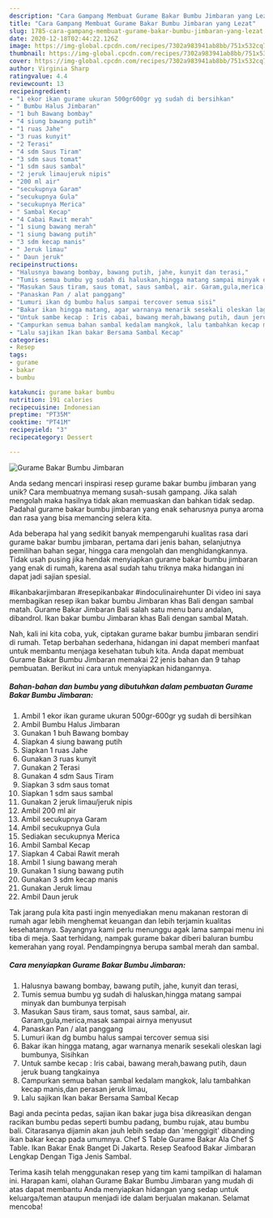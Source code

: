 ```yaml
---
description: "Cara Gampang Membuat Gurame Bakar Bumbu Jimbaran yang Lezat"
title: "Cara Gampang Membuat Gurame Bakar Bumbu Jimbaran yang Lezat"
slug: 1785-cara-gampang-membuat-gurame-bakar-bumbu-jimbaran-yang-lezat
date: 2020-12-18T02:44:22.126Z
image: https://img-global.cpcdn.com/recipes/7302a983941ab8bb/751x532cq70/gurame-bakar-bumbu-jimbaran-foto-resep-utama.jpg
thumbnail: https://img-global.cpcdn.com/recipes/7302a983941ab8bb/751x532cq70/gurame-bakar-bumbu-jimbaran-foto-resep-utama.jpg
cover: https://img-global.cpcdn.com/recipes/7302a983941ab8bb/751x532cq70/gurame-bakar-bumbu-jimbaran-foto-resep-utama.jpg
author: Virginia Sharp
ratingvalue: 4.4
reviewcount: 13
recipeingredient:
- "1 ekor ikan gurame ukuran 500gr600gr yg sudah di bersihkan"
- " Bumbu Halus Jimbaran"
- "1 buh Bawang bombay"
- "4 siung bawang putih"
- "1 ruas Jahe"
- "3 ruas kunyit"
- "2 Terasi"
- "4 sdm Saus Tiram"
- "3 sdm saus tomat"
- "1 sdm saus sambal"
- "2 jeruk limaujeruk nipis"
- "200 ml air"
- "secukupnya Garam"
- "secukupnya Gula"
- "secukupnya Merica"
- " Sambal Kecap"
- "4 Cabai Rawit merah"
- "1 siung bawang merah"
- "1 siung bawang putih"
- "3 sdm kecap manis"
- " Jeruk limau"
- " Daun jeruk"
recipeinstructions:
- "Halusnya bawang bombay, bawang putih, jahe, kunyit dan terasi,"
- "Tumis semua bumbu yg sudah di haluskan,hingga matang sampai minyak dan bumbunya terpisah"
- "Masukan Saus tiram, saus tomat, saus sambal, air. Garam,gula,merica,masak sampai airnya menyusut"
- "Panaskan Pan / alat panggang"
- "Lumuri ikan dg bumbu halus sampai tercover semua sisi"
- "Bakar ikan hingga matang, agar warnanya menarik sesekali oleskan lagi bumbunya, Sisihkan"
- "Untuk sambe kecap : Iris cabai, bawang merah,bawang putih, daun jeruk buang tangkainya"
- "Campurkan semua bahan sambal kedalam mangkok, lalu tambahkan kecap manis,dan perasan jeruk limau,"
- "Lalu sajikan Ikan bakar Bersama Sambal Kecap"
categories:
- Resep
tags:
- gurame
- bakar
- bumbu

katakunci: gurame bakar bumbu 
nutrition: 191 calories
recipecuisine: Indonesian
preptime: "PT35M"
cooktime: "PT41M"
recipeyield: "3"
recipecategory: Dessert

---
```



![Gurame Bakar Bumbu Jimbaran](https://img-global.cpcdn.com/recipes/7302a983941ab8bb/751x532cq70/gurame-bakar-bumbu-jimbaran-foto-resep-utama.jpg)

Anda sedang mencari inspirasi resep gurame bakar bumbu jimbaran yang unik? Cara membuatnya memang susah-susah gampang. Jika salah mengolah maka hasilnya tidak akan memuaskan dan bahkan tidak sedap. Padahal gurame bakar bumbu jimbaran yang enak seharusnya punya aroma dan rasa yang bisa memancing selera kita.

Ada beberapa hal yang sedikit banyak mempengaruhi kualitas rasa dari gurame bakar bumbu jimbaran, pertama dari jenis bahan, selanjutnya pemilihan bahan segar, hingga cara mengolah dan menghidangkannya. Tidak usah pusing jika hendak menyiapkan gurame bakar bumbu jimbaran yang enak di rumah, karena asal sudah tahu triknya maka hidangan ini dapat jadi sajian spesial.

#ikanbakarjimbaran #resepikanbakar #indoculinairehunter Di video ini saya membagikan resep ikan bakar bumbu Jimbaran khas Bali dengan sambal matah. Gurame Bakar Jimbaran Bali salah satu menu baru andalan, dibandrol. Ikan bakar bumbu Jimbaran khas Bali dengan sambal Matah.


Nah, kali ini kita coba, yuk, ciptakan gurame bakar bumbu jimbaran sendiri di rumah. Tetap berbahan sederhana, hidangan ini dapat memberi manfaat untuk membantu menjaga kesehatan tubuh kita. Anda dapat membuat Gurame Bakar Bumbu Jimbaran memakai 22 jenis bahan dan 9 tahap pembuatan. Berikut ini cara untuk menyiapkan hidangannya.

<!--inarticleads1-->

##### Bahan-bahan dan bumbu yang dibutuhkan dalam pembuatan Gurame Bakar Bumbu Jimbaran:

1. Ambil 1 ekor ikan gurame ukuran 500gr-600gr yg sudah di bersihkan
1. Ambil  Bumbu Halus Jimbaran
1. Gunakan 1 buh Bawang bombay
1. Siapkan 4 siung bawang putih
1. Siapkan 1 ruas Jahe
1. Gunakan 3 ruas kunyit
1. Gunakan 2 Terasi
1. Gunakan 4 sdm Saus Tiram
1. Siapkan 3 sdm saus tomat
1. Siapkan 1 sdm saus sambal
1. Gunakan 2 jeruk limau/jeruk nipis
1. Ambil 200 ml air
1. Ambil secukupnya Garam
1. Ambil secukupnya Gula
1. Sediakan secukupnya Merica
1. Ambil  Sambal Kecap
1. Siapkan 4 Cabai Rawit merah
1. Ambil 1 siung bawang merah
1. Gunakan 1 siung bawang putih
1. Gunakan 3 sdm kecap manis
1. Gunakan  Jeruk limau
1. Ambil  Daun jeruk


Tak jarang pula kita pasti ingin menyediakan menu makanan restoran di rumah agar lebih menghemat keuangan dan lebih terjamin kualitas kesehatannya. Sayangnya kami perlu menunggu agak lama sampai menu ini tiba di meja. Saat terhidang, nampak gurame bakar diberi baluran bumbu kemerahan yang royal. Pendampingnya berupa sambal merah dan sambal. 

<!--inarticleads2-->

##### Cara menyiapkan Gurame Bakar Bumbu Jimbaran:

1. Halusnya bawang bombay, bawang putih, jahe, kunyit dan terasi,
1. Tumis semua bumbu yg sudah di haluskan,hingga matang sampai minyak dan bumbunya terpisah
1. Masukan Saus tiram, saus tomat, saus sambal, air. Garam,gula,merica,masak sampai airnya menyusut
1. Panaskan Pan / alat panggang
1. Lumuri ikan dg bumbu halus sampai tercover semua sisi
1. Bakar ikan hingga matang, agar warnanya menarik sesekali oleskan lagi bumbunya, Sisihkan
1. Untuk sambe kecap : Iris cabai, bawang merah,bawang putih, daun jeruk buang tangkainya
1. Campurkan semua bahan sambal kedalam mangkok, lalu tambahkan kecap manis,dan perasan jeruk limau,
1. Lalu sajikan Ikan bakar Bersama Sambal Kecap


Bagi anda pecinta pedas, sajian ikan bakar juga bisa dikreasikan dengan racikan bumbu pedas seperti bumbu padang, bumbu rujak, atau bumbu bali. Citarasanya dijamin akan jauh lebih sedap dan &#39;menggigit&#39; dibanding ikan bakar kecap pada umumnya. Chef S Table Gurame Bakar Ala Chef S Table. Ikan Bakar Enak Banget Di Jakarta. Resep Seafood Bakar Jimbaran Lengkap Dengan Tiga Jenis Sambal. 

Terima kasih telah menggunakan resep yang tim kami tampilkan di halaman ini. Harapan kami, olahan Gurame Bakar Bumbu Jimbaran yang mudah di atas dapat membantu Anda menyiapkan hidangan yang sedap untuk keluarga/teman ataupun menjadi ide dalam berjualan makanan. Selamat mencoba!
